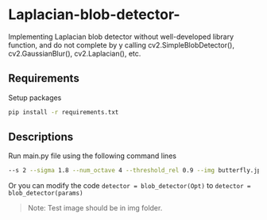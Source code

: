 # Laplacian-blob-detector-
Implementing Laplacian blob detector without well-developed library function, and do not complete by y calling cv2.SimpleBlobDetector(),  cv2.GaussianBlur(), cv2.Laplacian(), etc.

## Requirements
Setup packages
```sh
pip install -r requirements.txt
```

## Descriptions
Run main.py file using the following command lines
```sh
--s 2 --sigma 1.8 --num_octave 4 --threshold_rel 0.9 --img butterfly.jpeg
```
Or you can modify the code `detector = blob_detector(Opt)` to `detector = blob_detector(params)`  

> Note: Test image should be in img folder.
